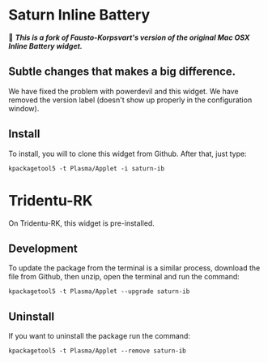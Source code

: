 # Saturn Inline Battery
🔋 ***This is a fork of Fausto-Korpsvart's version of the original Mac OSX Inline Battery widget.***

## Subtle changes that makes a big difference.

We have fixed the problem with powerdevil and this widget.
We have removed the version label (doesn't show up properly in the configuration window).

## Install
To install, you will to clone this widget from Github. After that, just type:
```
kpackagetool5 -t Plasma/Applet -i saturn-ib
```

# Tridentu-RK

On Tridentu-RK, this widget is pre-installed.

## Development
To update the package from the terminal is a similar process, download the file from Github, then unzip, open the terminal and run the command:
```
kpackagetool5 -t Plasma/Applet --upgrade saturn-ib
```

## Uninstall
If you want to uninstall the package run the command:
```
kpackagetool5 -t Plasma/Applet --remove saturn-ib
```
